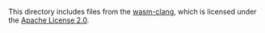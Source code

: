This directory includes files from the [wasm-clang](https://github.com/binji/wasm-clang), which is licensed under the [Apache License 2.0](../../../LICENSE.wasm-clang).
